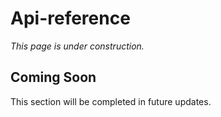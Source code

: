 # Api-reference

*This page is under construction.*

## Coming Soon

This section will be completed in future updates.
